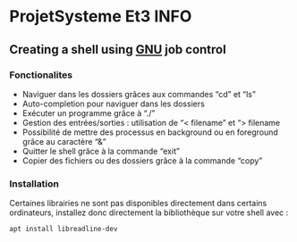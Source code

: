 # ProjetSysteme Et3 INFO

## Creating a shell using [GNU](https://www.gnu.org/software/libc/manual/html_node/Implementing-a-Shell.html) job control
### Fonctionalites

* Naviguer dans les dossiers grâces aux commandes “cd” et “ls”
* Auto-completion pour naviguer dans les dossiers
* Exécuter un programme grâce à “./”
* Gestion des entrées/sorties : utilisation de “< filename” et “> filename
* Possibilité de mettre des processus en background ou en foreground grâce au caractère “&”
* Quitter le shell grâce à la commande “exit”
* Copier des fichiers ou des dossiers grâce à la commande “copy”


### Installation
Certaines librairies ne sont pas disponibles directement dans certains ordinateurs, installez donc directement la bibliothèque sur votre shell avec :
```bash
apt install libreadline-dev
```
